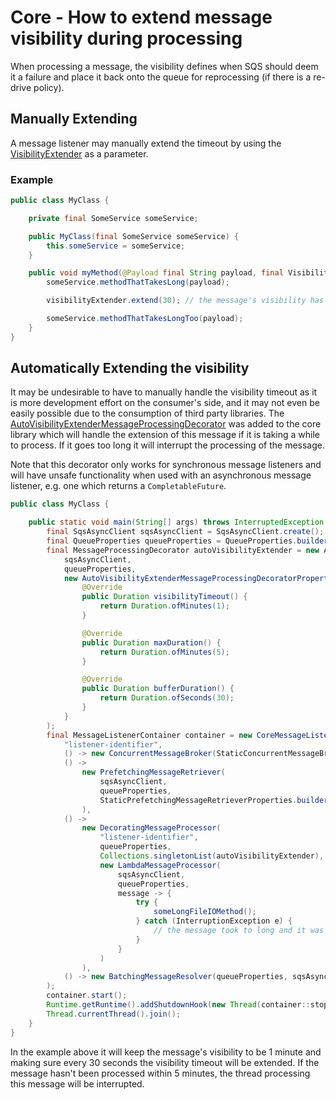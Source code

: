 # Core - How to extend message visibility during processing

When processing a message, the visibility defines when SQS should deem it a failure and place it back onto the queue
for reprocessing (if there is a re-drive policy).

## Manually Extending

A message listener may manually extend the timeout by using the
[VisibilityExtender](../../../api/src/main/java/com/jashmore/sqs/processor/argument/VisibilityExtender.java) as a parameter.

### Example

```java
public class MyClass {

    private final SomeService someService;

    public MyClass(final SomeService someService) {
        this.someService = someService;
    }

    public void myMethod(@Payload final String payload, final VisibilityExtender visibilityExtender) {
        someService.methodThatTakesLong(payload);

        visibilityExtender.extend(30); // the message's visibility has been extended by 30 seconds

        someService.methodThatTakesLongToo(payload);
    }
}

```

## Automatically Extending the visibility

It may be undesirable to have to manually handle the visibility timeout as it is more development effort on the consumer's side, and it may not even be easily
possible due to the consumption of third party libraries. The
[AutoVisibilityExtenderMessageProcessingDecorator](../../../core/src/main/java/com/jashmore/sqs/decorator/AutoVisibilityExtenderMessageProcessingDecorator.java)
was added to the core library which will handle the extension of this message if it is taking a while to process. If it goes too long it will interrupt
the processing of the message.

Note that this decorator only works for synchronous message listeners and will have unsafe functionality when used with an asynchronous message listener,
e.g. one which returns a `CompletableFuture`.

```java
public class MyClass {

    public static void main(String[] args) throws InterruptedException {
        final SqsAsyncClient sqsAsyncClient = SqsAsyncClient.create(); // or your own custom client
        final QueueProperties queueProperties = QueueProperties.builder().queueUrl("${insert.queue.url.here}").build();
        final MessageProcessingDecorator autoVisibilityExtender = new AutoVisibilityExtenderMessageProcessingDecorator(
            sqsAsyncClient,
            queueProperties,
            new AutoVisibilityExtenderMessageProcessingDecoratorProperties() {
                @Override
                public Duration visibilityTimeout() {
                    return Duration.ofMinutes(1);
                }

                @Override
                public Duration maxDuration() {
                    return Duration.ofMinutes(5);
                }

                @Override
                public Duration bufferDuration() {
                    return Duration.ofSeconds(30);
                }
            }
        );
        final MessageListenerContainer container = new CoreMessageListenerContainer(
            "listener-identifier",
            () -> new ConcurrentMessageBroker(StaticConcurrentMessageBrokerProperties.builder().concurrencyLevel(10).build()),
            () ->
                new PrefetchingMessageRetriever(
                    sqsAsyncClient,
                    queueProperties,
                    StaticPrefetchingMessageRetrieverProperties.builder().desiredMinPrefetchedMessages(10).maxPrefetchedMessages(20).build()
                ),
            () ->
                new DecoratingMessageProcessor(
                    "listener-identifier",
                    queueProperties,
                    Collections.singletonList(autoVisibilityExtender),
                    new LambdaMessageProcessor(
                        sqsAsyncClient,
                        queueProperties,
                        message -> {
                            try {
                                someLongFileIOMethod();
                            } catch (InterruptionException e) {
                                // the message took to long and it was interrupted
                            }
                        }
                    )
                ),
            () -> new BatchingMessageResolver(queueProperties, sqsAsyncClient)
        );
        container.start();
        Runtime.getRuntime().addShutdownHook(new Thread(container::stop));
        Thread.currentThread().join();
    }
}

```

In the example above it will keep the message's visibility to be 1 minute and making sure every 30 seconds the visibility timeout will be extended. If
the message hasn't been processed within 5 minutes, the thread processing this message will be interrupted.
